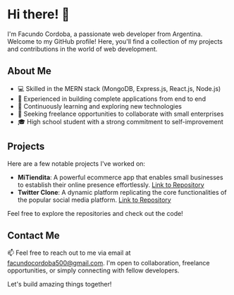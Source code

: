 # Hi there! 👋

I'm Facundo Cordoba, a passionate web developer from Argentina. Welcome to my GitHub profile! Here, you'll find a collection of my projects and contributions in the world of web development.

## About Me

- 💻 Skilled in the MERN stack (MongoDB, Express.js, React.js, Node.js)
- 🚀 Experienced in building complete applications from end to end
- 🌱 Continuously learning and exploring new technologies
- 💼 Seeking freelance opportunities to collaborate with small enterprises
- 🎓 High school student with a strong commitment to self-improvement

## Projects

Here are a few notable projects I've worked on:

- **MiTiendita**: A powerful ecommerce app that enables small businesses to establish their online presence effortlessly. [Link to Repository](https://github.com/FacundoCSS/mitiendita)
- **Twitter Clone**: A dynamic platform replicating the core functionalities of the popular social media platform. [Link to Repository](https://github.com/FacundoCSS/twitter-clone)

Feel free to explore the repositories and check out the code!

## Contact Me

📫 Feel free to reach out to me via email at [facundocordoba500@gmail.com](mailto:your@email.com). I'm open to collaboration, freelance opportunities, or simply connecting with fellow developers.

Let's build amazing things together!

